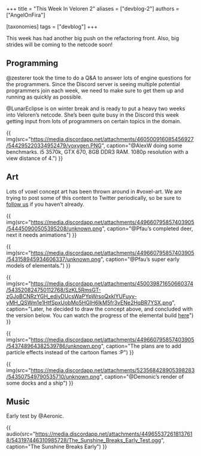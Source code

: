 +++
title = "This Week In Veloren 2"
aliases = ["devblog-2"]
authors = ["AngelOnFira"]

[taxonomies]
tags = ["devblog"]
+++

This week has had another big push on the refactoring front. Also, big strides will be coming to the netcode soon!

## Programming

@zesterer took the time to do a Q&A to answer lots of engine questions for the programmers. Since the Discord server is seeing multiple potential programmers join each week, we need to make sure to get them up and running as quickly as possible.

@LunarEclipse is on winter break and is ready to put a heavy two weeks into Veloren’s netcode. She’s been quite busy in the Discord this week getting input from lots of programmers on certain topics in the domain.

{{ img(src="https://media.discordapp.net/attachments/460500916085456927/544295220334952479/voxygen.PNG", caption="@AlexW doing some benchmarks. i5 3570k, GTX 670, 8GB DDR3 RAM. 1080p resolution with a view distance of 4.") }}

## Art

Lots of voxel concept art has been thrown around in #voxel-art. We are trying to post some of this content to Twitter periodically, so be sure to [follow us](https://twitter.com/velorenproject) if you haven’t already.

{{ img(src="https://media.discordapp.net/attachments/449660795857403905/544450900505395208/unknown.png", caption="@Pfau’s completed deer, next it needs animations") }}

{{ img(src="https://media.discordapp.net/attachments/449660795857403905/543158945934606337/unknown.png", caption="@Pfau’s super early models of elementals.") }}

{{ img(src="https://media.discordapp.net/attachments/450039871650660374/543520824750112768/SzKL5RmsGT-zGJoBCNRzYGH_edjyDUcsWaPYpWrsoQxklYUFuyv-yMH_QSWm1e1HtfSpxUobMo5HGIH6lkM5fr3vENe2HqBR7YSX.png", caption="Later, he decided to draw the concept above, and concluded with the version below. You can watch the progress of the elemental build [here](https://www.twitch.tv/videos/376656222)") }}

{{ img(src="https://media.discordapp.net/attachments/449660795857403905/543748964382539786/unknown.png", caption="The plans are to add particle effects instead of the cartoon flames :P") }}

{{ img(src="https://media.discordapp.net/attachments/523568428905398283/543507549790535710/unknown.png", caption="@Demonic’s render of some docks and a ship") }}

## Music

Early test by @Aeronic.

{{ audio(src="https://media.discordapp.net/attachments/449655372618137618/543197446310985728/The_Sunshine_Breaks_Early_Test.ogg", caption="The Sunshine Breaks Early") }}
